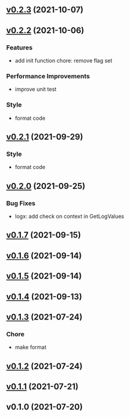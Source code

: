
<a name="v0.2.3"></a>
## [v0.2.3](https://gitlab.w6d.io/w6d/kratos/-/compare/v0.2.2...v0.2.3) (2021-10-07)


<a name="v0.2.2"></a>
## [v0.2.2](https://gitlab.w6d.io/w6d/kratos/-/compare/v0.2.1...v0.2.2) (2021-10-06)

### Features

* add init function chore: remove flag set

### Performance Improvements

* improve unit test

### Style

* format code


<a name="v0.2.1"></a>
## [v0.2.1](https://gitlab.w6d.io/w6d/kratos/-/compare/v0.2.0...v0.2.1) (2021-09-29)

### Style

* format code


<a name="v0.2.0"></a>
## [v0.2.0](https://gitlab.w6d.io/w6d/kratos/-/compare/v0.1.7...v0.2.0) (2021-09-25)

### Bug Fixes

* logx: add check on context in GetLogValues


<a name="v0.1.7"></a>
## [v0.1.7](https://gitlab.w6d.io/w6d/kratos/-/compare/v0.1.6...v0.1.7) (2021-09-15)


<a name="v0.1.6"></a>
## [v0.1.6](https://gitlab.w6d.io/w6d/kratos/-/compare/v0.1.5...v0.1.6) (2021-09-14)


<a name="v0.1.5"></a>
## [v0.1.5](https://gitlab.w6d.io/w6d/kratos/-/compare/v0.1.4...v0.1.5) (2021-09-14)


<a name="v0.1.4"></a>
## [v0.1.4](https://gitlab.w6d.io/w6d/kratos/-/compare/v0.1.3...v0.1.4) (2021-09-13)


<a name="v0.1.3"></a>
## [v0.1.3](https://gitlab.w6d.io/w6d/kratos/-/compare/v0.1.2...v0.1.3) (2021-07-24)

### Chore

* make format


<a name="v0.1.2"></a>
## [v0.1.2](https://gitlab.w6d.io/w6d/kratos/-/compare/v0.1.1...v0.1.2) (2021-07-24)


<a name="v0.1.1"></a>
## [v0.1.1](https://gitlab.w6d.io/w6d/kratos/-/compare/v0.1.0...v0.1.1) (2021-07-21)


<a name="v0.1.0"></a>
## v0.1.0 (2021-07-20)

